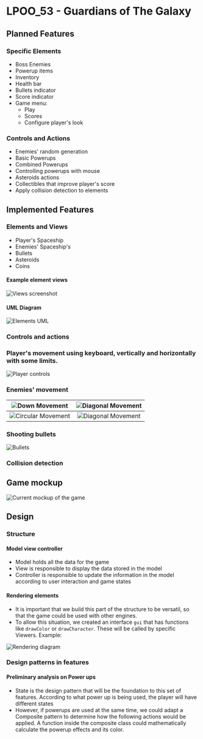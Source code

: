 # LPOO_53 - Guardians of The Galaxy


## Planned Features

### Specific Elements

- Boss Enemies
- Powerup items
- Inventory
- Health bar
- Bullets indicator
- Score indicator
- Game menu:
  - Play
  - Scores
  - Configure player's look
### Controls and Actions
- Enemies' random generation
- Basic Powerups
- Combined Powerups
- Controlling powerups with mouse
- Asteroids actions
- Collectibles that improve player's score
- Apply collision detection to elements

## Implemented Features
### Elements and Views
- Player's Spaceship
- Enemies' Spaceship's
- Bullets
- Asteroids
- Coins

#### Example element views
![Views screenshot](images/screenshots/views.png)

#### UML Diagram

![Elements UML](images/design/elements.png)

### Controls and actions
### Player's movement using keyboard, vertically and horizontally with some limits.
![Player controls](gifs/player.gif)

### Enemies' movement
| ![Down Movement](gifs/enemy1.gif)  |  ![Diagonal Movement](gifs/enemy2.gif)   |
| :---: | :---: |
| ![Circular Movement](gifs/enemy3.gif)   | ![Diagonal Movement](gifs/enemy4.gif)   |

### Shooting bullets
![Bullets](gifs/spawn-bullets.gif)

### Collision detection

## Game mockup

![Current mockup of the game](images/game_mockup.png)

## Design
### Structure
#### Model view controller
- Model holds all the data for the game
- View is responsible to display the data stored in the model
- Controller is responsible to update the information in the model according to user interaction and game states

#### Rendering elements
- It is important that we build this part of the structure to be versatil, so that the game could be used with other engines.
- To allow this situation, we created an interface `gui` that has functions like `drawColor` or `drawCharacter`. These will be called by specific Viewers. Example:

![Rendering diagram](images/design/rendering.png)

### Design patterns in features

#### Preliminary analysis on Power ups

- State is the design pattern that will be the foundation to this set of features. According to what power up is being used, the player will have different states
- However, if powerups are used at the same time, we could adapt a Composite pattern to determine how the following actions would be applied. A function inside the composite class could mathematically calculate the powerup effects and its color.
